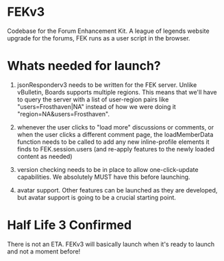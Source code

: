 FEKv3
=====

Codebase for the Forum Enhancement Kit. A league of legends website upgrade for the forums, FEK runs as a user script in the browser.

Whats needed for launch?
=====

1. jsonResponderv3 needs to be written for the FEK server. Unlike vBulletin, Boards supports multiple regions. This means that we'll have to query the server with a list of user-region pairs like "users=Frosthaven|NA" instead of how we were doing it "region=NA&users=Frosthaven".

2. whenever the user clicks to "load more" discussions or comments, or when the user clicks a different comment page, the loadMemberData function needs to be called to add any new inline-profile elements it finds to FEK.session.users (and re-apply features to the newly loaded content as needed)

3. version checking needs to be in place to allow one-click-update capabilities. We absolutely MUST have this before launching.

4. avatar support. Other features can be launched as they are developed, but avatar support is going to be a crucial starting point.

Half Life 3 Confirmed
=====
There is not an ETA. FEKv3 will basically launch when it's ready to launch and not a moment before!
